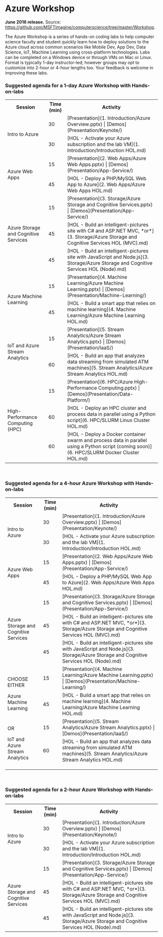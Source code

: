 <html lang="en">
   <head>
      <meta charset="utf-8">
      <meta http-equiv="X-UA-Compatible" content="IE=edge">
      <meta name="viewport" content="width=device-width, initial-scale=1">
      <title>Academic Resources / Azure Workshop</title>
	  <link rel="stylesheet" href="style.css">
   </head>
   <body id="home">
      <div class="container">
         <div class="jumbotron">
            <h1>Azure Workshop</h1>
            <p><b>June 2016 release.</b> Source: <a href="https://github.com/MSFTImagine/computerscience/tree/master/Workshop">https://github.com/MSFTImagine/computerscience/tree/master/Workshop</a>.</p>
            <p>
            The Azure Workshop is a series of hands-on coding labs to help computer science faculty and student quickly learn how to deploy solutions to the Azure cloud across common scenarios like Mobile Dev, App Dev, Data Science, IoT, Machine Learning using cross-platform technologies. Labs can be completed on a Windows device or through VMs on Mac or Linux. Format is typically 1-day instructor-led; however groups may opt to customize into 2-hour or 4-hour lengths too. Your feedback is welcome in improving these labs.
            </p>
            </div>
         </div>
         <div class="panel panel-default">
            <div class="panel-heading">
               <h3 class="panel-title">Suggested agenda for a 1-day Azure Workshop with Hands-on-labs</h3>
            </div>
            <div class="panel-body">
               <table class="table table-bordered table-hover">
                  <col>
                  <col>
                  <col>
                  <tr>
                     <th>Session</th>
                     <th>Time (min)</th>
                     <th>Activity</th>
                  </tr>
                  <tr>
                     <td rowspan=2>Intro to Azure</td>
                     <td>30</td>
                     <td>[Presentation](1. Introduction/Azure Overview.pptx) | [Demos](Presentation/Keynote/)</td>
                  </tr>
                  <tr>
                  <td>30</td>
                  <td>[HOL - Activate your Azure subscription and the lab VM](1. Introduction/Introduction HOL.md)</td>
                  </tr>		
                  <tr>
                     <td rowspan=2>Azure Web Apps</td>
                     <td>15</td>
                     <td>[Presentation](2. Web Apps/Azure Web Apps.pptx) | [Demos](Presentation/App-Service/)</td>
                  </tr>
                  <tr>
                     <td>45</td>
                     <td>[HOL - Deploy a PHP/MySQL Web App to Azure](2. Web Apps/Azure Web Apps HOL.md)</td>
                  </tr>
                  <tr>
                     <td rowspan=3>Azure Storage and Cognitive Services</td>
                     <td>15</td>
                     <td>[Presentation](3. Storage/Azure Storage and Cognitive Services.pptx) | [Demos](Presentation/App-Service/)</td>
                  </tr>
                  <tr>
                     <td>45</td>
                     <td>[HOL - Build an intelligent-pictures site with C# and ASP.NET MVC, *or*](3. Storage/Azure Storage and Cognitive Services HOL (MVC).md)</td>
                  </tr>
				  <tr>
					<td>45</td>
					<td>[HOL - Build an intelligent-pictures site with JavaScript and Node.js](3. Storage/Azure Storage and Cognitive Services HOL (Node).md)</td>
				  </tr>
                  <tr>
                     <td rowspan=2>Azure Machine Learning</td>
                     <td>15</td>
                     <td>[Presentation](4. Machine Learning/Azure Machine Learning.pptx) | [Demos](Presentation/Machine-Learning/)</td>
                  </tr>
                  <tr>
                     <td>45</td>
                     <td>[HOL - Build a smart app that relies on machine learning](4. Machine Learning/Azure Machine Learning HOL.md)</td>
                  </tr>
                  <tr>
                     <td rowspan=2>IoT and Azure Stream Analytics</td>
                     <td>15</td>
                     <td>[Presentation](5. Stream Analytics/Azure Stream Analytics.pptx) | [Demos](Presentation/IaaS/)</td>
                  </tr>
                  <tr>
                     <td>60</td>
                     <td>[HOL - Build an app that analyzes data streaming from simulated ATM machines](5. Stream Analytics/Azure Stream Analytics HOL.md)</td>
                  </tr>
                  <tr>
                     <td rowspan=3>High-Performance Computing (HPC)</td>
                     <td>15</td>
                     <td>[Presentation](6. HPC/Azure High-Performance Computing.pptx) | [Demos](Presentation/Data-Platform/)</td>
                  </tr>
                  <tr>
                     <td>60</td>
                     <td>[HOL - Deploy an HPC cluster and process data in parallel using a Python script](6. HPC/SLURM Linux Cluster HOL.md)</td>
                  </tr>
                  <tr>
                     <td>60</td>
                     <td>[HOL - Deploy a Docker container swarm and process data in parallel using a Python script (coming soon)](6. HPC/SLURM Docker Cluster HOL.md)</td>
                  </tr>
               </table>
            </div>
                     <div class="panel panel-default">
            <div class="panel-heading">
               <br><h3 class="panel-title">Suggested agenda for a 4-hour Azure Workshop with Hands-on-labs</h3>
            </div>
            <div class="panel-body">
               <table class="table table-bordered table-hover">
                  <col>
                  <col>
                  <col>
                  <tr>
                     <th>Session</th>
                     <th>Time (min)</th>
                     <th>Activity</th>
                  </tr>
                  <tr>
                     <td rowspan=2>Intro to Azure</td>
                     <td>30</td>
                     <td>[Presentation](1. Introduction/Azure Overview.pptx) | [Demos](Presentation/Keynote/)</td>
                  </tr>
                  <tr>
                  <td>30</td>
                  <td>[HOL - Activate your Azure subscription and the lab VM](1. Introduction/Introduction HOL.md)</td>
                  </tr>		
                  <tr>
                     <td rowspan=2>Azure Web Apps</td>
                     <td>15</td>
                     <td>[Presentation](2. Web Apps/Azure Web Apps.pptx) | [Demos](Presentation/App-Service/)</td>
                  </tr>
                  <tr>
                     <td>45</td>
                     <td>[HOL - Deploy a PHP/MySQL Web App to Azure](2. Web Apps/Azure Web Apps HOL.md)</td>
                  </tr>
                  <tr>
                     <td rowspan=3>Azure Storage and Cognitive Services</td>
                     <td>15</td>
                     <td>[Presentation](3. Storage/Azure Storage and Cognitive Services.pptx) | [Demos](Presentation/App-Service/)</td>
                  </tr>
                  <tr>
                     <td>45</td>
                     <td>[HOL - Build an intelligent-pictures site with C# and ASP.NET MVC, *or*](3. Storage/Azure Storage and Cognitive Services HOL (MVC).md)</td>
                  </tr>
				  <tr>
					<td>45</td>
					<td>[HOL - Build an intelligent-pictures site with JavaScript and Node.js](3. Storage/Azure Storage and Cognitive Services HOL (Node).md)</td>
				  </tr>
                  <tr>
                     <td rowspan=2><p><p>CHOOSE EITHER</p></p>Azure Machine Learning</td>
                     <td>15</td>
                     <td>[Presentation](4. Machine Learning/Azure Machine Learning.pptx) | [Demos](Presentation/Machine-Learning/)</td>
                  </tr>
                  <tr>
                     <td>45</td>
                     <td>[HOL - Build a smart app that relies on machine learning](4. Machine Learning/Azure Machine Learning HOL.md)</td>
                  </tr>
                  <tr>
                     <td rowspan=2><p><p>OR</p></p>IoT and Azure Stream Analytics</td>
                     <td>15</td>
                     <td>[Presentation](5. Stream Analytics/Azure Stream Analytics.pptx) | [Demos](Presentation/IaaS/)</td>
                  </tr>
                  <tr>
                     <td>60</td>
                     <td>[HOL - Build an app that analyzes data streaming from simulated ATM machines](5. Stream Analytics/Azure Stream Analytics HOL.md)</td>
                  </tr>
                  <tr>
                     <td rowspan=3></td>
                     <td></td>
                     <td></td>
                  </tr>
                  <tr>
                     <td></td>
                     <td></td>
                  </tr>
                  <tr>
                     <td></td>
                     <td></td>
                  </tr>
               </table>
            </div>
                     <div class="panel panel-default">
            <div class="panel-heading">
               <br><h3 class="panel-title">Suggested agenda for a 2-hour Azure Workshop with Hands-on-labs</h3>
            </div>
            <div class="panel-body">
               <table class="table table-bordered table-hover">
                  <col>
                  <col>
                  <col>
                  <tr>
                     <th>Session</th>
                     <th>Time (min)</th>
                     <th>Activity</th>
                  </tr>
                  <tr>
                     <td rowspan=2>Intro to Azure</td>
                     <td>30</td>
                     <td>[Presentation](1. Introduction/Azure Overview.pptx) | [Demos](Presentation/Keynote/)</td>
                  </tr>
                  <tr>
                  <td>30</td>
                  <td>[HOL - Activate your Azure subscription and the lab VM](1. Introduction/Introduction HOL.md)</td>
                  </tr>		
                  <tr>
                     <td rowspan=3>Azure Storage and Cognitive Services</td>
                     <td>15</td>
                     <td>[Presentation](3. Storage/Azure Storage and Cognitive Services.pptx) | [Demos](Presentation/App-Service/)</td>
                  </tr>
                  <tr>
                     <td>45</td>
                     <td>[HOL - Build an intelligent-pictures site with C# and ASP.NET MVC, *or*](3. Storage/Azure Storage and Cognitive Services HOL (MVC).md)</td>
                  </tr>
				  <tr>
					<td>45</td>
					<td>[HOL - Build an intelligent-pictures site with JavaScript and Node.js](3. Storage/Azure Storage and Cognitive Services HOL (Node).md)</td>
				  </tr>
               </table>
            </div>
         </div>
      </div>
   </body>
</html>
